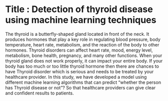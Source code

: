 # Title : Detection of thyroid disease using machine learning techniques

The thyroid is a butterfly-shaped gland located in front of the neck. It produces hormones that
play a key role in regulating blood pressure, body temperature, heart rate, metabolism, and the
reaction of the body to other hormones. Thyroid disorders can affect heart rate, mood, energy
level, metabolism, bone health, pregnancy, and many other functions. When your thyroid gland
does not work properly, it can impact your entire body. If your body has too much or too little
thyroid hormone then there are chances to have Thyroid disorder which is serious and needs to
be treated by your healthcare provider. In this study, we have developed a model using different
machine learning algorithms that can predict “whether the person has Thyroid disease or not”?
So that healthcare providers can give clear and confident results to patients.
